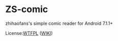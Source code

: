 # ZS-comic
zhihaofans's simple comic reader for Android 7.1.1+


License:[WTFPL](LICENSE)  ([WIKI](https://en.wikipedia.org/wiki/WTFPL))
